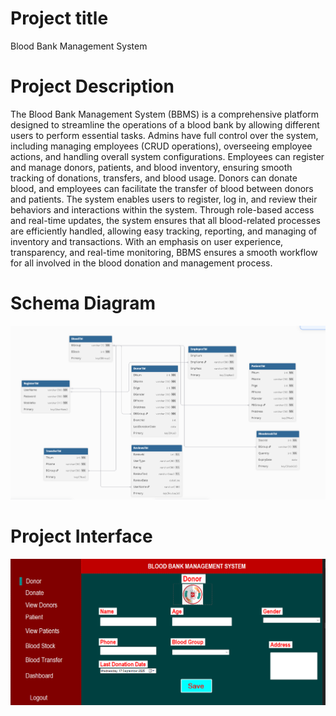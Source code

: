 # Project title
Blood Bank Management System
# Project Description
The Blood Bank Management System (BBMS) is a comprehensive platform designed to streamline the operations of a blood bank by allowing different users to perform essential tasks. Admins have full control over the system, including managing employees (CRUD operations), overseeing employee actions, and handling overall system configurations. Employees can register and manage donors, patients, and blood inventory, ensuring smooth tracking of donations, transfers, and blood usage. Donors can donate blood, and employees can facilitate the transfer of blood between donors and patients. The system enables users to register, log in, and review their behaviors and interactions within the system. Through role-based access and real-time updates, the system ensures that all blood-related processes are efficiently handled, allowing easy tracking, reporting, and managing of inventory and transactions. With an emphasis on user experience, transparency, and real-time monitoring, BBMS ensures a smooth workflow for all involved in the blood donation and management process. 

# Schema Diagram
![image_alt](https://github.com/ShahParanJibon/BLOOD_MANAGEMENT_SYSTEM/blob/bb0cb15100bbfaf9b0c418020f1ab3ad95fe8b1b/Screenshot%202025-09-17%20223337.png)

# Project Interface
![image_alt](https://github.com/ShahParanJibon/BLOOD_MANAGEMENT_SYSTEM/blob/f6026ca08a0c0e14feb93597aef641f9c7564347/Screenshot%202025-09-17%20213158.png)
